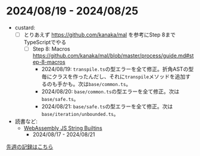# 2024/08/19 - 2024/08/25

- custard:
    - [ ] とりあえず <https://github.com/kanaka/mal> を参考にStep 8までTypeScriptでやる
        - [ ] Step 8: Macros <https://github.com/kanaka/mal/blob/master/process/guide.md#step-8-macros>
            - 2024/08/19: `transpile.ts`の型エラーを全て修正。折角ASTの型毎にクラスを作ったんだし、それに`transpile`メソッドを追加するのも手かも。次は`base/common.ts`。
            - 2024/08/20: `base/common.ts`の型エラーを全て修正。次は`base/safe.ts`。
            - 2024/08/21: `base/safe.ts`の型エラーを全て修正。次は`base/iteration/unbounded.ts`。
- 読書など:
    - [WebAssembly JS String Builtins](https://github.com/WebAssembly/js-string-builtins)
        - 2024/08/17 - 2024/08/21

[先週の記録はこちら](https://github.com/igrep/daily-commits/blob/6245fbc6186b5eb4c3adf2981e2bed418ac1ffe9/yesterday.md)
